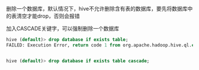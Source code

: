 删除一个数据库，默认情况下，hive不允许删除含有表的数据库，要先将数据库中的表清空才能drop，否则会报错

加入CASCADE关键字，可以强制删除一个数据库
```sql
hive (default)> drop database if exists table;
FAILED: Execution Error, return code 1 from org.apache.hadoop.hive.ql.exec.DDLTask. InvalidOperationException(message:Database table is not empty. One or more tables exist.)


hive (default)> drop database if exists table cascade;
```